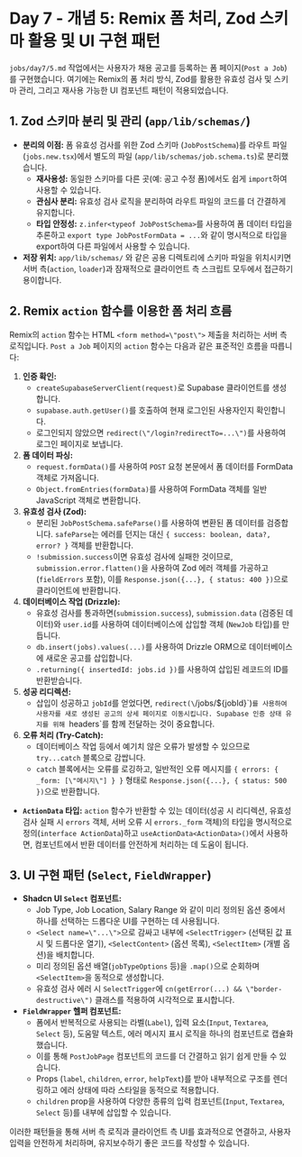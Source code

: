 # Day 7 - 개념 5: Remix 폼 처리, Zod 스키마 활용 및 UI 구현 패턴

`jobs/day7/5.md` 작업에서는 사용자가 채용 공고를 등록하는 폼 페이지(`Post a Job`)를 구현했습니다. 여기에는 Remix의 폼 처리 방식, Zod를 활용한 유효성 검사 및 스키마 관리, 그리고 재사용 가능한 UI 컴포넌트 패턴이 적용되었습니다.

## 1. Zod 스키마 분리 및 관리 (`app/lib/schemas/`)

*   **분리의 이점:** 폼 유효성 검사를 위한 Zod 스키마 (`JobPostSchema`)를 라우트 파일(`jobs.new.tsx`)에서 별도의 파일 (`app/lib/schemas/job.schema.ts`)로 분리했습니다.
    *   **재사용성:** 동일한 스키마를 다른 곳(예: 공고 수정 폼)에서도 쉽게 `import`하여 사용할 수 있습니다.
    *   **관심사 분리:** 유효성 검사 로직을 분리하여 라우트 파일의 코드를 더 간결하게 유지합니다.
    *   **타입 안정성:** `z.infer<typeof JobPostSchema>`를 사용하여 폼 데이터 타입을 추론하고 `export type JobPostFormData = ...`와 같이 명시적으로 타입을 export하여 다른 파일에서 사용할 수 있습니다.
*   **저장 위치:** `app/lib/schemas/` 와 같은 공용 디렉토리에 스키마 파일을 위치시키면 서버 측(`action`, `loader`)과 잠재적으로 클라이언트 측 스크립트 모두에서 접근하기 용이합니다.

## 2. Remix `action` 함수를 이용한 폼 처리 흐름

Remix의 `action` 함수는 HTML `<form method=\"post\">` 제출을 처리하는 서버 측 로직입니다. `Post a Job` 페이지의 `action` 함수는 다음과 같은 표준적인 흐름을 따릅니다:

1.  **인증 확인:**
    *   `createSupabaseServerClient(request)`로 Supabase 클라이언트를 생성합니다.
    *   `supabase.auth.getUser()`를 호출하여 현재 로그인된 사용자인지 확인합니다.
    *   로그인되지 않았으면 `redirect(\"/login?redirectTo=...\")`를 사용하여 로그인 페이지로 보냅니다.
2.  **폼 데이터 파싱:**
    *   `request.formData()`를 사용하여 `POST` 요청 본문에서 폼 데이터를 FormData 객체로 가져옵니다.
    *   `Object.fromEntries(formData)`를 사용하여 FormData 객체를 일반 JavaScript 객체로 변환합니다.
3.  **유효성 검사 (Zod):**
    *   분리된 `JobPostSchema.safeParse()`를 사용하여 변환된 폼 데이터를 검증합니다. `safeParse`는 에러를 던지는 대신 `{ success: boolean, data?, error? }` 객체를 반환합니다.
    *   `!submission.success`이면 유효성 검사에 실패한 것이므로, `submission.error.flatten()`을 사용하여 Zod 에러 객체를 가공하고(`fieldErrors` 포함), 이를 `Response.json({...}, { status: 400 })`으로 클라이언트에 반환합니다.
4.  **데이터베이스 작업 (Drizzle):**
    *   유효성 검사를 통과하면(`submission.success`), `submission.data` (검증된 데이터)와 `user.id`를 사용하여 데이터베이스에 삽입할 객체 (`NewJob` 타입)를 만듭니다.
    *   `db.insert(jobs).values(...)`를 사용하여 Drizzle ORM으로 데이터베이스에 새로운 공고를 삽입합니다.
    *   `.returning({ insertedId: jobs.id })`를 사용하여 삽입된 레코드의 ID를 반환받습니다.
5.  **성공 리디렉션:**
    *   삽입이 성공하고 `jobId`를 얻었다면, `redirect(\`/jobs/${jobId}\`)`를 사용하여 사용자를 새로 생성된 공고의 상세 페이지로 이동시킵니다. Supabase 인증 상태 유지를 위해 `headers`를 함께 전달하는 것이 중요합니다.
6.  **오류 처리 (Try-Catch):**
    *   데이터베이스 작업 등에서 예기치 않은 오류가 발생할 수 있으므로 `try...catch` 블록으로 감쌉니다.
    *   `catch` 블록에서는 오류를 로깅하고, 일반적인 오류 메시지를 `{ errors: { _form: [\"메시지\"] } }` 형태로 `Response.json({...}, { status: 500 })`으로 반환합니다.

*   **`ActionData` 타입:** `action` 함수가 반환할 수 있는 데이터(성공 시 리디렉션, 유효성 검사 실패 시 `errors` 객체, 서버 오류 시 `errors._form` 객체)의 타입을 명시적으로 정의(`interface ActionData`)하고 `useActionData<ActionData>()`에서 사용하면, 컴포넌트에서 반환 데이터를 안전하게 처리하는 데 도움이 됩니다.

## 3. UI 구현 패턴 (`Select`, `FieldWrapper`)

*   **Shadcn UI `Select` 컴포넌트:**
    *   Job Type, Job Location, Salary Range 와 같이 미리 정의된 옵션 중에서 하나를 선택하는 드롭다운 UI를 구현하는 데 사용됩니다.
    *   `<Select name=\"...\">`으로 감싸고 내부에 `<SelectTrigger>` (선택된 값 표시 및 드롭다운 열기), `<SelectContent>` (옵션 목록), `<SelectItem>` (개별 옵션)을 배치합니다.
    *   미리 정의된 옵션 배열(`jobTypeOptions` 등)을 `.map()`으로 순회하며 `<SelectItem>`을 동적으로 생성합니다.
    *   유효성 검사 에러 시 `SelectTrigger`에 `cn(getError(...) && \"border-destructive\")` 클래스를 적용하여 시각적으로 표시합니다.
*   **`FieldWrapper` 헬퍼 컴포넌트:**
    *   폼에서 반복적으로 사용되는 라벨(`Label`), 입력 요소(`Input`, `Textarea`, `Select` 등), 도움말 텍스트, 에러 메시지 표시 로직을 하나의 컴포넌트로 캡슐화했습니다.
    *   이를 통해 `PostJobPage` 컴포넌트의 코드를 더 간결하고 읽기 쉽게 만들 수 있습니다.
    *   Props (`label`, `children`, `error`, `helpText`)를 받아 내부적으로 구조를 렌더링하고 에러 상태에 따라 스타일을 동적으로 적용합니다.
    *   `children` prop을 사용하여 다양한 종류의 입력 컴포넌트(`Input`, `Textarea`, `Select` 등)를 내부에 삽입할 수 있습니다.

이러한 패턴들을 통해 서버 측 로직과 클라이언트 측 UI를 효과적으로 연결하고, 사용자 입력을 안전하게 처리하며, 유지보수하기 좋은 코드를 작성할 수 있습니다. 